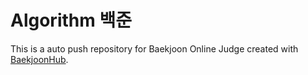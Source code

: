 # Algorithm 백준
This is a auto push repository for Baekjoon Online Judge created with [BaekjoonHub](https://github.com/BaekjoonHub/BaekjoonHub).
